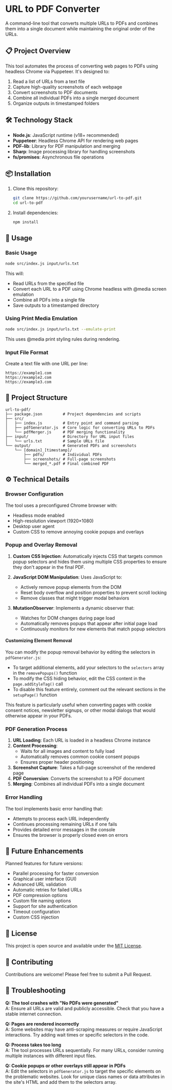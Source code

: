 # URL to PDF Converter

A command-line tool that converts multiple URLs to PDFs and combines them into a single document while maintaining the original order of the URLs.

## 📋 Project Overview

This tool automates the process of converting web pages to PDFs using headless Chrome via Puppeteer. It's designed to:

1. Read a list of URLs from a text file
2. Capture high-quality screenshots of each webpage
3. Convert screenshots to PDF documents
4. Combine all individual PDFs into a single merged document
5. Organize outputs in timestamped folders

## 🛠️ Technology Stack

- **Node.js**: JavaScript runtime (v18+ recommended)
- **Puppeteer**: Headless Chrome API for rendering web pages
- **PDF-lib**: Library for PDF manipulation and merging
- **Sharp**: Image processing library for handling screenshots
- **fs/promises**: Asynchronous file operations

## 📦 Installation

1. Clone this repository:
   ```bash
   git clone https://github.com/yourusername/url-to-pdf.git
   cd url-to-pdf
   ```

2. Install dependencies:
   ```bash
   npm install
   ```

## 🚀 Usage

### Basic Usage

```bash
node src/index.js input/urls.txt
```

This will:
- Read URLs from the specified file
- Convert each URL to a PDF using Chrome headless with @media screen emulation
- Combine all PDFs into a single file
- Save outputs to a timestamped directory

### Using Print Media Emulation

```bash
node src/index.js input/urls.txt --emulate-print
```

This uses @media print styling rules during rendering.

### Input File Format

Create a text file with one URL per line:

```
https://example1.com
https://example2.com
https://example3.com
```

## 📂 Project Structure

```
url-to-pdf/
├── package.json         # Project dependencies and scripts
├── src/
│   ├── index.js         # Entry point and command parsing
│   ├── pdfGenerator.js  # Core logic for converting URLs to PDFs
│   └── pdfMerger.js     # PDF merging functionality
├── input/               # Directory for URL input files
│   └── urls.txt         # Sample URLs file
└── output/              # Generated PDFs and screenshots
    └── [domain]_[timestamp]/
        ├── pdfs/        # Individual PDFs
        ├── screenshots/ # Full-page screenshots
        └── merged_*.pdf # Final combined PDF
```

## ⚙️ Technical Details

### Browser Configuration

The tool uses a preconfigured Chrome browser with:

- Headless mode enabled
- High-resolution viewport (1920×1080)
- Desktop user agent
- Custom CSS to remove annoying cookie popups and overlays

### Popup and Overlay Removal

1. **Custom CSS Injection**: Automatically injects CSS that targets common popup selectors and hides them using multiple CSS properties to ensure they don't appear in the final PDF.

2. **JavaScript DOM Manipulation**: Uses JavaScript to:
   - Actively remove popup elements from the DOM
   - Reset body overflow and position properties to prevent scroll locking
   - Remove classes that might trigger modal behaviors

3. **MutationObserver**: Implements a dynamic observer that:
   - Watches for DOM changes during page load
   - Automatically removes popups that appear after initial page load
   - Continuously monitors for new elements that match popup selectors

#### Customizing Element Removal

You can modify the popup removal behavior by editing the selectors in `pdfGenerator.js`:

- To target additional elements, add your selectors to the `selectors` array in the `removePopups()` function
- To modify the CSS hiding behavior, edit the CSS content in the `page.addStyleTag()` call
- To disable this feature entirely, comment out the relevant sections in the `setupPage()` function

This feature is particularly useful when converting pages with cookie consent notices, newsletter signups, or other modal dialogs that would otherwise appear in your PDFs.

### PDF Generation Process

1. **URL Loading**: Each URL is loaded in a headless Chrome instance
2. **Content Processing**: 
   - Waits for all images and content to fully load
   - Automatically removes common cookie consent popups
   - Ensures proper header positioning
3. **Screenshot Capture**: Takes a full-page screenshot of the rendered page
4. **PDF Conversion**: Converts the screenshot to a PDF document
5. **Merging**: Combines all individual PDFs into a single document

### Error Handling

The tool implements basic error handling that:
- Attempts to process each URL independently
- Continues processing remaining URLs if one fails
- Provides detailed error messages in the console
- Ensures the browser is properly closed even on errors

## 🔮 Future Enhancements

Planned features for future versions:

- Parallel processing for faster conversion
- Graphical user interface (GUI)
- Advanced URL validation
- Automatic retries for failed URLs
- PDF compression options
- Custom file naming options
- Support for site authentication
- Timeout configuration
- Custom CSS injection

## 📝 License

This project is open source and available under the [MIT License](LICENSE).

## 👥 Contributing

Contributions are welcome! Please feel free to submit a Pull Request.

## 🤔 Troubleshooting

**Q: The tool crashes with "No PDFs were generated"**  
A: Ensure all URLs are valid and publicly accessible. Check that you have a stable internet connection.

**Q: Pages are rendered incorrectly**  
A: Some websites may have anti-scraping measures or require JavaScript interactions. Try adding wait times or specific selectors in the code.

**Q: Process takes too long**  
A: The tool processes URLs sequentially. For many URLs, consider running multiple instances with different input files.

**Q: Cookie popups or other overlays still appear in PDFs**  
A: Edit the selectors in `pdfGenerator.js` to target the specific elements on the problematic websites. Look for unique class names or data attributes in the site's HTML and add them to the selectors array. 